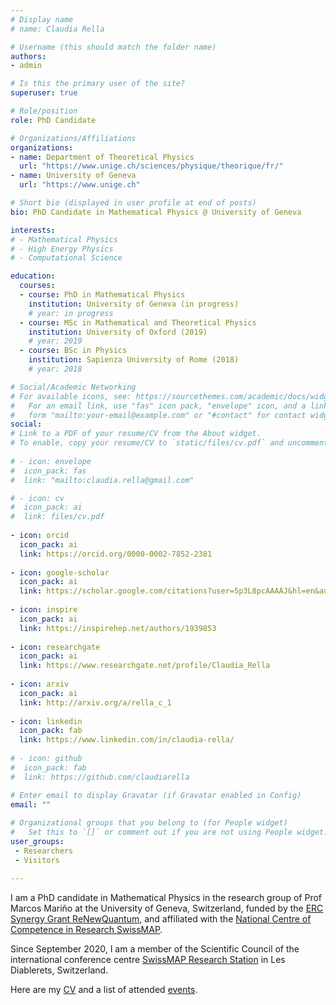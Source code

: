 ```yaml
---
# Display name
# name: Claudia Rella

# Username (this should match the folder name)
authors:
- admin

# Is this the primary user of the site?
superuser: true

# Role/position
role: PhD Candidate

# Organizations/Affiliations
organizations:
- name: Department of Theoretical Physics
  url: "https://www.unige.ch/sciences/physique/theorique/fr/"
- name: University of Geneva
  url: "https://www.unige.ch"

# Short bio (displayed in user profile at end of posts)
bio: PhD Candidate in Mathematical Physics @ University of Geneva

interests:
# - Mathematical Physics 
# - High Energy Physics
# - Computational Science

education:
  courses:
  - course: PhD in Mathematical Physics
    institution: University of Geneva (in progress)
    # year: in progress
  - course: MSc in Mathematical and Theoretical Physics
    institution: University of Oxford (2019)
    # year: 2019
  - course: BSc in Physics
    institution: Sapienza University of Rome (2018)
    # year: 2018

# Social/Academic Networking
# For available icons, see: https://sourcethemes.com/academic/docs/widgets/#icons
#   For an email link, use "fas" icon pack, "envelope" icon, and a link in the
#   form "mailto:your-email@example.com" or "#contact" for contact widget.
social:
# Link to a PDF of your resume/CV from the About widget.
# To enable, copy your resume/CV to `static/files/cv.pdf` and uncomment the lines below.  
  
# - icon: envelope
#  icon_pack: fas
#  link: "mailto:claudia.rella@gmail.com"

# - icon: cv
#  icon_pack: ai
#  link: files/cv.pdf
  
- icon: orcid
  icon_pack: ai
  link: https://orcid.org/0000-0002-7852-2381
  
- icon: google-scholar
  icon_pack: ai
  link: https://scholar.google.com/citations?user=5p3L8pcAAAAJ&hl=en&authuser=3&oi=ao
  
- icon: inspire
  icon_pack: ai
  link: https://inspirehep.net/authors/1939853
  
- icon: researchgate
  icon_pack: ai
  link: https://www.researchgate.net/profile/Claudia_Rella
  
- icon: arxiv
  icon_pack: ai
  link: http://arxiv.org/a/rella_c_1
  
- icon: linkedin
  icon_pack: fab
  link: https://www.linkedin.com/in/claudia-rella/
  
# - icon: github
#  icon_pack: fab
#  link: https://github.com/claudiarella

# Enter email to display Gravatar (if Gravatar enabled in Config)
email: ""
  
# Organizational groups that you belong to (for People widget)
#   Set this to `[]` or comment out if you are not using People widget.  
user_groups:
 - Researchers
 - Visitors

---
```


I am a PhD candidate in Mathematical Physics in the research group of Prof Marcos Mari&ntilde;o at the University of Geneva, Switzerland, funded by the [ERC Synergy Grant ReNewQuantum][ERC], and affiliated with the [National Centre of Competence in Research SwissMAP][SwissMAP]. 

Since September 2020, I am a member of the Scientific Council of the international conference centre [SwissMAP Research Station][SRS] in Les Diablerets, Switzerland. 

Here are my [CV][CV] and a list of attended [events][activities].

[CV]: files/CV.pdf
[activities]: files/CV_events.pdf
[ERC]: https://renewquantum.eu
[SwissMAP]: https://www.nccr-swissmap.ch
[SRS]: https://swissmaprs.ch
